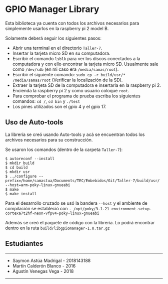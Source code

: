 # GPIO Manager Library

Esta biblioteca ya cuenta con todos los archivos necesarios para simplemente usarlos en la raspberry pi 2 model B.

Solamente deberá seguir los siguientes pasos:

- Abrir una terminal en el directorio `Taller-7`.
- Insertar la tarjeta micro SD en su computadora.
- Escribir el comando `lsblk` para ver los discos conectados a la computadora y con ello encontrar la tarjeta micro SD. Usualmente sale como `/dev/sdb` (en mi caso era `/media/samas/root`).
- Escribir el siguiente comando: `sudo cp -r build/usr/* /media/samas/root` (Verificar la localización de la SD).
- Extraer la tarjeta SD de la computadora e insertarla en la raspberry pi 2. Encienda la raspberry pi 2 y como usuario coloque `root`.
- Para comprobar el programa de prueba escriba los siguientes comandos: `cd /`, `cd bin` y `./test`
- Los pines utilizados son el gpio 4 y el gpio 17.

## Uso de Auto-tools
La librería se creó usando Auto-tools y acá se encuentran todos los archivos necesarios para su construcción.

Se usaron los comandos (dentro de la carpeta `Taller-7`):
```
$ autoreconf --install
$ mkdir build
$ cd build
$ mkdir usr
$ ../configure --prefix=/home/samastua/Documents/TEC/Embebidos/Git/Taller-7/build/usr/ --host=arm-poky-linux-gnueabi
$ make
$ make install
```
Para el desarrollo cruzado se usó la bandera `--host` y el ambiente de compilación se estableció con `. /opt/poky/3.1.21 environment-setup-cortexa7t2hf-neon-vfpv4-poky-linux-gnueabi`

Además se creó el paquete de código con la librería. Lo podrá encontrar dentro en la ruta `build/libgpiomanager-1.0.tar.gz`

## Estudiantes
---
* Saymon Astúa Madrigal - 2018143188
* Martín Calderón Blanco - 2016
* Agustín Venegas Vega - 2018
---